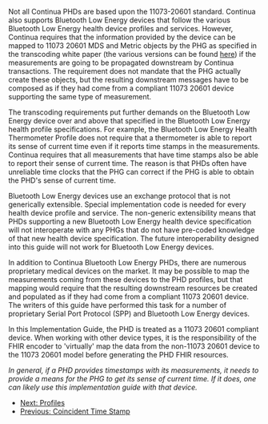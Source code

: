 Not all Continua PHDs are based upon the 11073-20601 standard. Continua also supports Bluetooth Low Energy devices that follow the various Bluetooth Low Energy health device profiles and services. However, Continua requires that the information provided by the device can be mapped to 11073 20601 MDS and Metric objects by the PHG as specified in the transcoding white paper (the various versions can be found [here](https://www.bluetooth.com/develop-with-bluetooth/build/white-papers)) if the measurements are going to be propagated downstream by Continua transactions. The requirement does not mandate that the PHG actually create these objects, but the resulting downstream messages have to be composed as if they had come from a compliant 11073 20601 device supporting the same type of measurement.

The transcoding requirements put further demands on the Bluetooth Low Energy device over and above that specified in the Bluetooth Low Energy health profile specifications. For example, the Bluetooth Low Energy Health Thermometer Profile does not require that a thermometer is able to report its sense of current time even if it reports time stamps in the measurements. Continua requires that all measurements that have time stamps also be able to report their sense of current time. The reason is that PHDs often have unreliable time clocks that the PHG can correct if the PHG is able to obtain the PHD's sense of current time.

Bluetooth Low Energy devices use an exchange protocol that is not generically extensible. Special implementation code is needed for every health device profile and service. The non-generic extensibility means that PHDs supporting a new Bluetooth Low Energy health device specification will not interoperate with any PHGs that do not have pre-coded knowledge of that new health device specification. The future interoperability designed into this guide will not work for Bluetooth Low Energy devices.

In addition to Continua Bluetooth Low Energy PHDs, there are numerous proprietary medical devices on the market. It may be possible to map the measurements coming from these devices to the PHD profiles, but that mapping would require that the resulting downstream resources be created and populated as if they had come from a compliant 11073 20601 device. The writers of this guide have performed this task for a number of proprietary Serial Port Protocol (SPP) and Bluetooth Low Energy devices.

In this Implementation Guide, the PHD is treated as a 11073 20601 compliant device. When working with other device types, it is the responsibility of the FHIR encoder to 'virtually' map the data from the non-11073 20601 device to the 11073 20601 model before generating the PHD FHIR resources.

*In general, if a PHD provides timestamps with its measurements, it needs to provide a means for the PHG to get its sense of current time. If it does, one can likely use this implementation guide with that device.*

 - [Next: Profiles](profiles.html)
 - [Previous: Coincident Time Stamp](CoincidentTimeStamp.html)